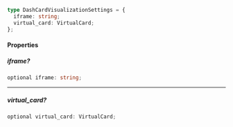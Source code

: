 ```ts
type DashCardVisualizationSettings = {
  iframe: string;
  virtual_card: VirtualCard;
};
```

#### Properties

##### iframe?

```ts
optional iframe: string;
```

***

##### virtual\_card?

```ts
optional virtual_card: VirtualCard;
```
